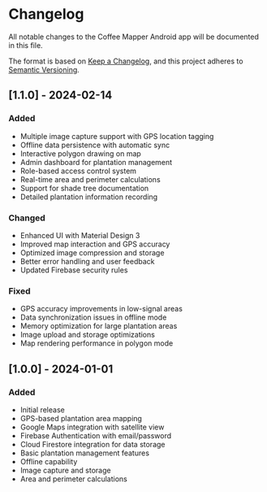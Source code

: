 # Changelog

All notable changes to the Coffee Mapper Android app will be documented in this file.

The format is based on [Keep a Changelog](https://keepachangelog.com/en/1.0.0/),
and this project adheres to [Semantic Versioning](https://semver.org/spec/v2.0.0.html).

## [1.1.0] - 2024-02-14

### Added
- Multiple image capture support with GPS location tagging
- Offline data persistence with automatic sync
- Interactive polygon drawing on map
- Admin dashboard for plantation management
- Role-based access control system
- Real-time area and perimeter calculations
- Support for shade tree documentation
- Detailed plantation information recording

### Changed
- Enhanced UI with Material Design 3
- Improved map interaction and GPS accuracy
- Optimized image compression and storage
- Better error handling and user feedback
- Updated Firebase security rules

### Fixed
- GPS accuracy improvements in low-signal areas
- Data synchronization issues in offline mode
- Memory optimization for large plantation areas
- Image upload and storage optimizations
- Map rendering performance in polygon mode

## [1.0.0] - 2024-01-01

### Added
- Initial release
- GPS-based plantation area mapping
- Google Maps integration with satellite view
- Firebase Authentication with email/password
- Cloud Firestore integration for data storage
- Basic plantation management features
- Offline capability
- Image capture and storage
- Area and perimeter calculations 